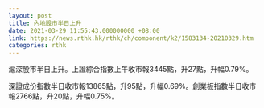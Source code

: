 ```yaml
---
layout: post
title: 內地股市半日上升
date: 2021-03-29 11:55:43.000000000 +08:00
link: https://news.rthk.hk/rthk/ch/component/k2/1583134-20210329.htm
categories: rthk
---
```


滬深股市半日上升。上證綜合指數上午收市報3445點，升27點，升幅0.79%。

深證成份指數半日收市報13865點，升95點，升幅0.69%。創業板指數半日收市報2766點，升20點，升幅0.75%。

